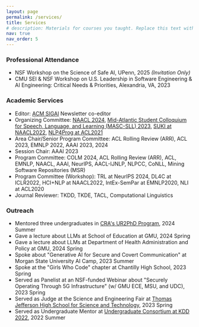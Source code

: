 ```yaml
---
layout: page
permalink: /services/
title: Services
# description: Materials for courses you taught. Replace this text with your description.
nav: true
nav_order: 5
---
```


<h3>Professional Attendance</h3>
<ul>
    <li>NSF Workshop on the Science of Safe AI, UPenn, 2025 <i>(Invitation Only)</i></li>
    <li>CMU SEI & NSF Workshop on U.S. Leadership in Software Engineering & AI Engineering: Critical Needs & Priorities, Alexandria, VA, 2023</li>
</ul>

<h3>Academic Services</h3>
<ul>	
    <li>Editor: <a href="https://sigai.acm.org/main/">ACM SIGAI</a> Newsletter co-editor</li>
    <li>Organizing Committee: <a href="https://2024.naacl.org/">NAACL 2024</a>, <a href="https://www.mascsll.org/">Mid-Atlantic Student Colloquium for Speech, Language, and Learning (MASC-SLL) 2023</a>, <a href="https://suki-workshop.github.io/">SUKI at NAACL2022</a>, <a href="https://nlp4prog.github.io/2021/">NLP4Prog at ACL2021</a></li>	
    <li>Area Chair/Senior Program Committee: ACL Rolling Review (ARR), ACL 2023, EMNLP 2022, AAAI 2023, 2024</li>
    <li>Session Chair: AAAI 2023</li>
    <li>Program Committee: COLM 2024, ACL Rolling Review (ARR), ACL, EMNLP, NAACL, AAAI, NeurIPS, AACL-IJNLP, NLPCC, CoNLL, Mining Software Repositories (MSR)</li>
    <li>Program Committee (Workshop): TRL at NeurIPS 2024, DL4C at ICLR2022, HCI+NLP at NAACL2022, IntEx-SemPar at EMNLP2020, NLI at ACL2020</li>
    <li>Journal Reviewer: TKDD, TKDE, TACL, Computational Linguistics</li>
</ul>

<h3>Outreach</h3>
<ul>
    <li>Mentored three undergraduates in <a href="https://cra.org/ur2phd/">CRA's UR2PhD Program</a>, 2024 Summer</li>
    <li>Gave a lecture about LLMs at School of Education at GMU, 2024 Spring</li>
    <li>Gave a lecture about LLMs at Department of Health Administration and Policy at GMU, 2024 Spring</li>
    <li>Spoke about "Generative AI for Secure and Covert Communication" at Morgan State University AI Camp, 2023 Summer</li>
    <li>Spoke at the "Girls Who Code" chapter at Chantilly High School, 2023 Spring</li>
    <li>Served as Panelist at an NSF-funded Webinar about "Securely Operating Through 5G Infrastructure" (w/ GMU ECE, MSU, and UDC), 2023 Spring</li>
    <li>Served as Judge at the Science and Engineering Fair at <a href="https://tjhsst.fcps.edu/">Thomas Jefferson High School for Science and Technology</a>, 2023 Spring</li>
    <li>Served as Undergraduate Mentor at <a href="https://kdd.org/kdd2022/cfpUG.html">Undergraduate Consortium at KDD 2022</a>, 2022 Summer</li>
</ul>